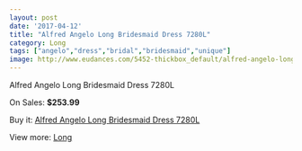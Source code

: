 ```yaml
---
layout: post
date: '2017-04-12'
title: "Alfred Angelo Long Bridesmaid Dress 7280L"
category: Long
tags: ["angelo","dress","bridal","bridesmaid","unique"]
image: http://www.eudances.com/5452-thickbox_default/alfred-angelo-long-bridesmaid-dress-7280l.jpg
---
```

Alfred Angelo Long Bridesmaid Dress 7280L

On Sales: **$253.99**
<a href="https://www.eudances.com/en/long/1866-alfred-angelo-long-bridesmaid-dress-7280l.html"><amp-img layout="responsive" width="600" height="600" src="//www.eudances.com/5452-thickbox_default/alfred-angelo-long-bridesmaid-dress-7280l.jpg" alt="Alfred Angelo Long Bridesmaid Dress 7280L 0" /></a>

Buy it: [Alfred Angelo Long Bridesmaid Dress 7280L](https://www.eudances.com/en/long/1866-alfred-angelo-long-bridesmaid-dress-7280l.html "Alfred Angelo Long Bridesmaid Dress 7280L")

View more: [Long](https://www.eudances.com/en/21-long "Long")